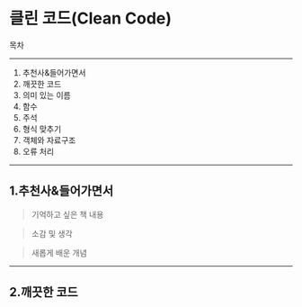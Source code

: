 클린 코드(Clean Code)
=====

목차
***

1. 추천사&들어가면서
2. 깨끗한 코드
3. 의미 있는 이름
4. 함수
5. 주석
6. 형식 맞추기
7. 객체와 자료구조
8. 오류 처리
***
1.추천사&들어가면서
---
> 기억하고 싶은 책 내용

> 소감 및 생각

> 새롭게 배운 개념

***
2.깨끗한 코드
---
